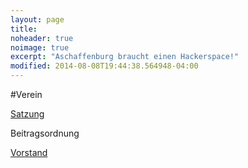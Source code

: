 ```yaml
---
layout: page
title:
noheader: true
noimage: true
excerpt: "Aschaffenburg braucht einen Hackerspace!"
modified: 2014-08-08T19:44:38.564948-04:00
---
```

#Verein

[Satzung](/files/satzung.pdf)

Beitragsordnung

[Vorstand](/Team/)

